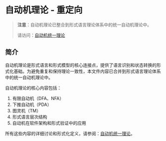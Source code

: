 # 自动机理论 - 重定向

> **注意**：自动机理论已整合到形式语言理论体系中的统一自动机理论中。
>
> 请访问：[自动机统一理论](../03-形式语言理论体系/01-自动机统一理论.md)

## 简介

自动机理论是形式语言和形式模型的核心连接点，提供了语言识别和状态转换的形式化基础。为避免重复和保持理论一致性，本文件内容已合并到形式语言理论体系中的统一自动机理论中。

自动机理论的核心内容包括：

1. 有限自动机（DFA、NFA）
2. 下推自动机（PDA）
3. 图灵机（TM）
4. 形式语言层次结构
5. 自动机在软件架构和形式验证中的应用

所有这些内容的详细讨论和形式化定义，请参阅：[自动机统一理论](../03-形式语言理论体系/01-自动机统一理论.md)。
